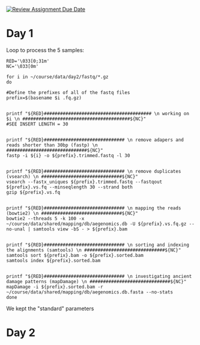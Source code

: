 [![Review Assignment Due Date](https://classroom.github.com/assets/deadline-readme-button-24ddc0f5d75046c5622901739e7c5dd533143b0c8e959d652212380cedb1ea36.svg)](https://classroom.github.com/a/-7_RZisP)

# Day 1


Loop to process the 5 samples:
```
RED='\033[0;31m'
NC='\033[0m'

for i in ~/course/data/day2/fastq/*.gz
do

#Define the prefixes of all of the fastq files
prefix=$(basename $i .fq.gz)


printf "${RED}######################################## \n working on $i \n ########################################${NC}"
#SEE INSERT LENGTH = 30


printf "${RED}############################## \n remove adapers and reads shorter than 30bp (fastp) \n ##############################${NC}"
fastp -i ${i} -o ${prefix}.trimmed.fastq -l 30


printf "${RED}############################## \n remove duplicates (vsearch) \n ##############################${NC}"
vsearch --fastx_uniques ${prefix}.trimmed.fastq --fastqout ${prefix}.vs.fq --minseqlength 30 --strand both
gzip ${prefix}.vs.fq


printf "${RED}############################## \n mapping the reads (bowtie2) \n ##############################${NC}"
bowtie2 --threads 5 -k 100 -x ~/course/data/shared/mapping/db/aegenomics.db -U ${prefix}.vs.fq.gz --no-unal | samtools view -bS - > ${prefix}.bam


printf "${RED}############################## \n sorting and indexing the alignments (samtools) \n ##############################${NC}"
samtools sort ${prefix}.bam -o ${prefix}.sorted.bam
samtools index ${prefix}.sorted.bam


printf "${RED}############################## \n investigating ancient damage patterns (mapDamage) \n ##############################${NC}"
mapDamage -i ${prefix}.sorted.bam -r ~/course/data/shared/mapping/db/aegenomics.db.fasta --no-stats
done
```

We kept the "standard" parameters

# Day 2
